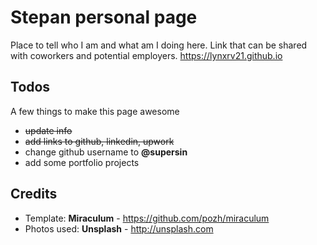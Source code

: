 Stepan personal page
=============

Place to tell who I am and what am I doing here. Link that can be shared with coworkers and potential employers.
https://lynxrv21.github.io

Todos
-----------

A few things to make this page awesome

* ~~update info~~
* ~~add links to github, linkedin, upwork~~
* change github username to **@supersin**
* add some portfolio projects


Credits
-------
* Template: **Miraculum** - https://github.com/pozh/miraculum
* Photos used: **Unsplash** - http://unsplash.com

